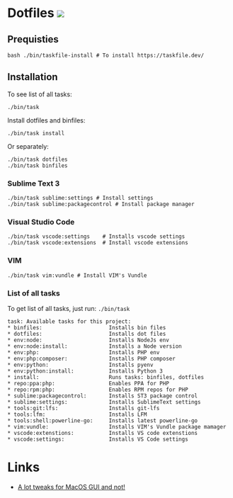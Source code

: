 # Dotfiles ![](https://github.com/varp/dotfiles/workflows/test/badge.svg)
## Prequisties
    bash ./bin/taskfile-install # To install https://taskfile.dev/


## Installation

To see list of all tasks:

    ./bin/task

Install dotfiles and binfiles:
    
    ./bin/task install

Or separately:

    ./bin/task dotfiles
    ./bin/task binfiles

### Sublime Text 3
    ./bin/task sublime:settings # Install settings
    ./bin/task sublime:packagecontrol # Install package manager

### Visual Studio Code
    ./bin/task vscode:settings    # Installs vscode settings
    ./bin/task vscode:extensions  # Install vscode extensions 

### VIM
    ./bin/task vim:vundle # Install VIM's Vundle


### List of all tasks

To get list of all tasks, just run: `./bin/task`

    task: Available tasks for this project:
    * binfiles:                     Installs bin files
    * dotfiles:                     Installs dot files
    * env:node:                     Installs NodeJs env
    * env:node:install:             Installs a Node version
    * env:php:                      Installs PHP env
    * env:php:composer:             Installs PHP composer
    * env:python:                   Installs pyenv
    * env:python:install:           Installs Python 3
    * install:                      Runs tasks: binfiles, dotfiles
    * repo:ppa:php:                 Enables PPA for PHP
    * repo:rpm:php:                 Enables RPM repos for PHP
    * sublime:packagecontrol:       Installs ST3 package control
    * sublime:settings:             Installs SublimeText settings
    * tools:git:lfs:                Installs git-lfs
    * tools:lfm:                    Installs LFM
    * tools:shell:powerline-go:     Installs latest powerline-go
    * vim:vundle:                   Installs VIM's Vundle package mamager
    * vscode:extenstions:           Installs VS code extenstions
    * vscode:settings:              Installs VS Code settings

# Links
- [A lot tweaks for MacOS GUI and not!](https://github.com/mathiasbynens/dotfiles/blob/master/.macos)
